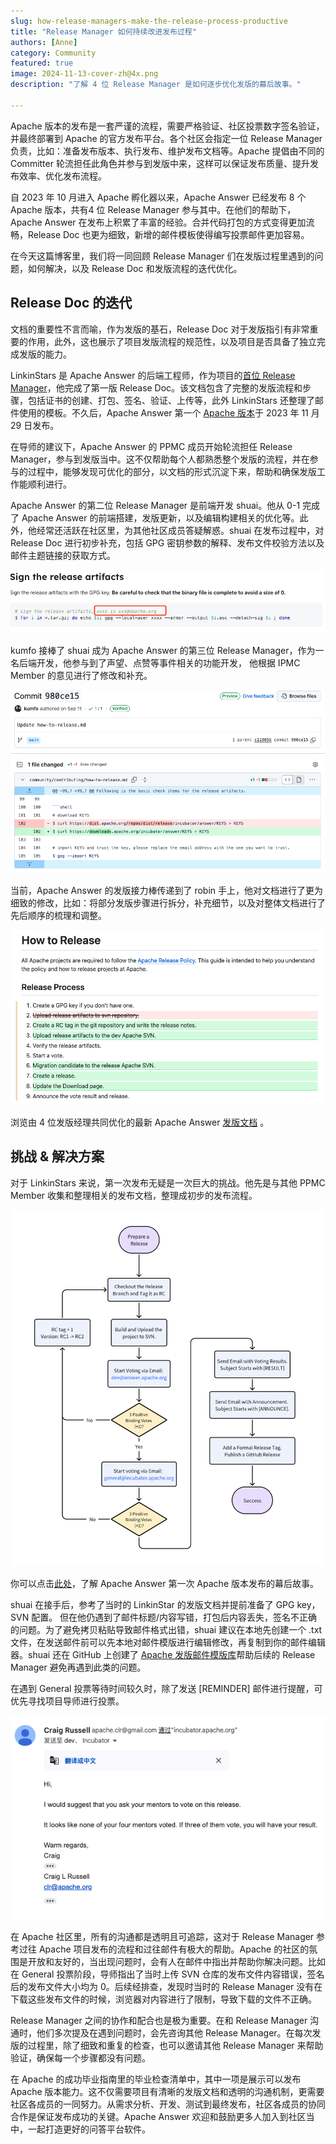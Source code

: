 ```yaml
---
slug: how-release-managers-make-the-release-process-productive
title: "Release Manager 如何持续改进发布过程"
authors: [Anne]
category: Community
featured: true
image: 2024-11-13-cover-zh@4x.png
description: "了解 4 位 Release Manager 是如何逐步优化发版的幕后故事。"

---
```


Apache 版本的发布是一套严谨的流程，需要严格验证、社区投票数字签名验证，并最终部署到 Apache 的官方发布平台。各个社区会指定一位 Release Manager 负责，比如：准备发布版本、执行发布、维护发布文档等。Apache 提倡由不同的 Committer 轮流担任此角色并参与到发版中来，这样可以保证发布质量、提升发布效率、优化发布流程。

自 2023 年 10 月进入 Apache 孵化器以来，Apache Answer 已经发布 8 个 Apache 版本，共有4 位 Release Manager 参与其中。在他们的帮助下， Apache Answer 在发布上积累了丰富的经验。合并代码打包的方式变得更加流畅，Release Doc 也更为细致，新增的邮件模板使得编写投票邮件更加容易。

在今天这篇博客里，我们将一同回顾 Release Manager 们在发版过程里遇到的问题，如何解决，以及 Release Doc 和发版流程的迭代优化。

## Release Doc 的迭代

文档的重要性不言而喻，作为发版的基石，Release Doc 对于发版指引有非常重要的作用，此外，这也展示了项目发版流程的规范性，以及项目是否具备了独立完成发版的能力。

LinkinStars 是 Apache Answer 的后端工程师，作为项目的[首位 Release Manager](https://answer.apache.org/blog/meet-our-release-manager-linkinstars)，他完成了第一版 Release Doc。该文档包含了完整的发版流程和步骤，包括证书的创建、打包、签名、验证、上传等，此外 LinkinStars 还整理了邮件使用的模板。不久后，Apache Answer 第一个 [Apache 版本](https://answer.apache.org/zh-CN/blog/a-new-chapter-begins-answer-first-apache-release-launches)于 2023 年 11 月 29 日发布。

在导师的建议下，Apache Answer 的 PPMC 成员开始轮流担任 Release Manager，参与到发版当中。这不仅帮助每个人都熟悉整个发版的流程，并在参与的过程中，能够发现可优化的部分，以文档的形式沉淀下来，帮助和确保发版工作能顺利进行。

Apache Answer 的第二位 Release Manager 是前端开发 shuai。他从 0-1 完成了 Apache Answer 的前端搭建，发版更新，以及编辑构建相关的优化等。此外，他经常还活跃在社区里，为其他社区成员答疑解惑。shuai 在发布过程中，对 Release Doc 进行初步补充，包括 GPG 密钥参数的解释、发布文件校验方法以及邮件主题链接的获取方式。

![Alt text](shuai-sign-the-release-artifacts.PNG)

kumfo 接棒了 shuai 成为 Apache Answer 的第三位 Release Manager，作为一名后端开发，他参与到了声望、点赞等事件相关的功能开发， 他根据 IPMC Member 的意见进行了修改和补充。

![kumfo's contribution](kumfo-improvement.PNG)

当前，Apache Answer 的发版接力棒传递到了 robin 手上，他对文档进行了更为细致的修改，比如：将部分发版步骤进行拆分，补充细节，以及对整体文档进行了先后顺序的梳理和调整。

![robin's update](how-to-release.PNG)

浏览由 4 位发版经理共同优化的最新 Apache Answer [发版文档](https://answer.apache.org/community/how-to-release) 。

## 挑战 & 解决方案

对于 LinkinStars 来说，第一次发布无疑是一次巨大的挑战。他先是与其他 PPMC Member 收集和整理相关的发布文档，整理成初步的发布流程。

![Alt text](release-process.PNG)

你可以点击[此处](https://answer.apache.org/blog/behind-the-scene-how-we-launched-the-first-apache-release)，了解 Apache Answer 第一次 Apache 版本发布的幕后故事。

shuai 在接手后，参考了当时的 LinkinStar 的发版文档并提前准备了 GPG key，SVN 配置。
但在他仍遇到了邮件标题/内容写错，打包后内容丢失，签名不正确的问题。为了避免拷贝粘贴导致邮件格式出错，shuai 建议在本地先创建一个 .txt 文件，在发送邮件前可以先本地对邮件模版进行编辑修改，再复制到你的邮件编辑器。shuai 还在 GitHub 上创建了 [Apache 发版邮件模版库](https://github.com/shuashuai/apache-release-email)帮助后续的 Release Manager 避免再遇到此类的问题。

在遇到 General 投票等待时间较久时，除了发送 [REMINDER] 邮件进行提醒，可优先寻找项目导师进行投票。

![Alt text](reminder-tips.png)

在 Apache 社区里，所有的沟通都是透明且可追踪，这对于 Release Manager 参考过往 Apache 项目发布的流程和过往邮件有极大的帮助。Apache 的社区的氛围是开放和友好的，当出现问题时，会有人在邮件中指出并帮助你解决问题。比如在 General 投票阶段，导师指出了当时上传 SVN 仓库的发布文件内容错误，签名后的发布文件大小均为 0。后续经排查，发现时当时的 Release Manager 没有在下载这些发布文件的时候，浏览器对内容进行了限制，导致下载的文件不正确。

Release Manager 之间的协作和配合也是极为重要。在和 Release Manager 沟通时，他们多次提及在遇到问题时，会先咨询其他 Release Manager。在每次发版的过程里，除了细致和重复的检查，也可以邀请其他 Release Manager 来帮助验证，确保每一个步骤都没有问题。

在 Apache 的成功毕业指南里的毕业检查清单中，其中一项是展示可以发布 Apache 版本能力。这不仅需要项目有清晰的发版文档和透明的沟通机制，更需要社区各成员的一同努力。从需求分析、开发、测试到最终发布，社区各成员的协同合作是保证发布成功的关键。Apache Answer 欢迎和鼓励更多人加入到社区当中，一起打造更好的问答平台软件。
